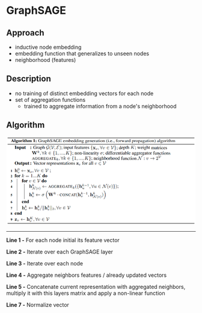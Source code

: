 # GraphSAGE

## Approach
- inductive node embedding
- embedding function that generalizes to unseen nodes
- neighborhood (features)

## Description
- no training of distinct embedding vectors for each node
- set of aggregation functions
  - trained to aggregate information from a node's neighborhood

## Algorithm

<img src="images/GraphSAGE-Embedding-Generation.png" alt="drawing" width="700"/>

---

**Line 1 -** For each node initial its feature vector

**Line 2 -** Iterate over each GraphSAGE layer

**Line 3 -** Iterate over each node

**Line 4 -** Aggregate neighbors features / already updated vectors

**Line 5 -** Concatenate current representation with aggregated neighbors, multiply it with this layers matrix and apply a non-linear function

**Line 7 -** Normalize vector
